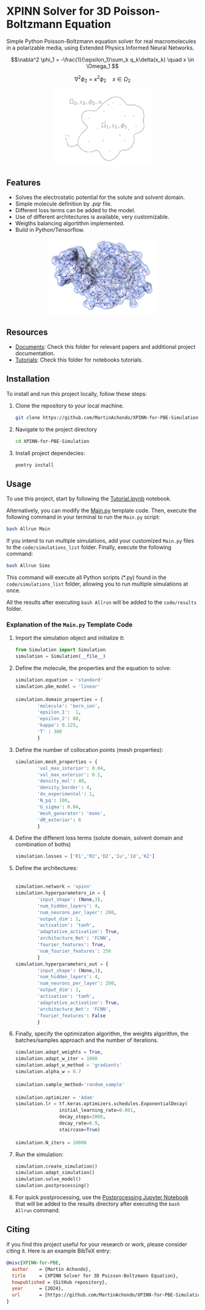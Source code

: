 
# XPINN Solver for 3D Poisson-Boltzmann Equation 

Simple Python Poisson-Boltzmann equation solver for real macromolecules in a polarizable media, using Extended Physics Informed Neural Networks. 

$$\nabla^2 \phi_1 = -\frac{1}{\epsilon_1}\sum_k q_k\delta(x_k) \quad x \in \Omega_1 $$

$$\nabla^2 \phi_2 = \kappa^2\phi_2 \quad x \in \Omega_2 $$


<p align="center">
  <img height="200" src="img/Implicit-solvent-tr.png">
</p>

## Features

- Solves the electrostatic potential for the solute and solvent domain.
- Simple molecule definition by .pqr file.
- Different loss terms can be added to the model.
- Use of different architectures is available, very customizable.
- Weigths balancing algortithm implemented.
- Build in Python/Tensorflow.

<p align="center">
  <img height="200" src="img/molecule.png">
</p>


## Resources

- [Documents](./documents/): Check this folder for relevant papers and additional project documentation.
- [Tutorials](./tutorials/): Check this folder for notebooks tutorials.

## Installation

To install and run this project locally, follow these steps:

1. Clone the repository to your local machine.

   ```bash
   git clone https://github.com/MartinAchondo/XPINN-for-PBE-Simulation
   ```
2. Navigate to the project directory
   ```bash
   cd XPINN-for-PBE-Simulation
    ```
3. Install project dependecies:
    ```bash
   poetry install
    ```

## Usage
To use this project, start by following the [Tutorial.ipynb](./tutorials/tutorial.ipynb) notebook.

Alternatively, you can modify the [Main.py](./code/Main.py) template code. Then, execute the following command in your terminal to run the `Main.py` script:

```bash
bash Allrun Main 
```

If you intend to run multiple simulations, add your customized `Main.py` files to the `code/simulations_list` folder. Finally, execute the following command:

```bash
bash Allrun Sims
```

This command will execute all Python scripts (*.py) found in the `code/simulations_list` folder, allowing you to run multiple simulations at once.

All the results after executing `bash Allrun` will be added to the `code/results` folder.


### Explanation of the `Main.py` Template Code

1. Import the simulation object and initialize it:
    ```py
    from Simulation import Simulation
    simulation = Simulation(__file__)
    ```

2. Define the molecule, the properties and the equation to solve:
    ```py
    simulation.equation = 'standard'
    simulation.pbe_model = 'linear'

    simulation.domain_properties = {
            'molecule': 'born_ion',
            'epsilon_1':  1,
            'epsilon_2': 80,
            'kappa': 0.125,
            'T' : 300 
            }
    ```     
3. Define the number of collocation points (mesh properties):
    ```py
    simulation.mesh_properties = {
            'vol_max_interior': 0.04,
            'vol_max_exterior': 0.1,
            'density_mol': 40,
            'density_border': 4,
            'dx_experimental': 1,
            'N_pq': 100,
            'G_sigma': 0.04,
            'mesh_generator': 'msms',
            'dR_exterior': 6
            }
    ```

4. Define the different loss terms (solute domain, solvent domain and combination of boths)
    ```py
    simulation.losses = ['R1','R2','D2','Iu','Id','K2']
    ```
5. Define the architectures:
    ```py

    simulation.network = 'xpinn'
    simulation.hyperparameters_in = {
            'input_shape': (None,3),
            'num_hidden_layers': 4,
            'num_neurons_per_layer': 200,
            'output_dim': 1,
            'activation': 'tanh',
            'adaptative_activation': True,
            'architecture_Net': 'FCNN',
            'fourier_features': True,
            'num_fourier_features': 256
            }
    simulation.hyperparameters_out = {
            'input_shape': (None,3),
            'num_hidden_layers': 4,
            'num_neurons_per_layer': 200,
            'output_dim': 1,
            'activation': 'tanh',
            'adaptative_activation': True,
            'architecture_Net': 'FCNN',
            'fourier_features': False
            }
    ```

6. Finally, specify the optimization algorithm, the weights algorithm, the batches/samples approach and the number of iterations.
    ```py
    simulation.adapt_weights = True,
    simulation.adapt_w_iter = 1000
    simulation.adapt_w_method = 'gradients'
    simulation.alpha_w = 0.7           

    simulation.sample_method='random_sample'

    simulation.optimizer = 'Adam'
    simulation.lr = tf.keras.optimizers.schedules.ExponentialDecay(
                    initial_learning_rate=0.001,
                    decay_steps=2000,
                    decay_rate=0.9,
                    staircase=True)

    simulation.N_iters = 10000
    ```

7. Run the simulation:
    ```py
    simulation.create_simulation()
    simulation.adapt_simulation()
    simulation.solve_model()
    simulation.postprocessing()
    ```

8. For quick postprocessing, use the [Postprocessing Jupyter Notebook](./code/Post/Post_Template.ipynb) that will be added to the results directory after executing the `bash Allrun` command.

## Citing

If you find this project useful for your research or work, please consider citing it. Here is an example BibTeX entry:

```bibtex
@misc{XPINN-for-PBE,
  author    = {Martín Achondo},
  title     = {XPINN Solver for 3D Poisson-Boltzmann Equation},
  howpublished = {GitHub repository},
  year      = {2024},
  url       = {https://github.com/MartinAchondo/XPINN-for-PBE-Simulation},
}
```